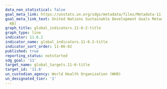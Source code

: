 ```yaml
---
data_non_statistical: false
goal_meta_link: https://unstats.un.org/sdgs/metadata/files/Metadata-11-06-02.pdf
goal_meta_link_text: United Nations Sustainable Development Goals Metadata (PDF 211
  KB)
graph_title: global_indicators.11-6-2-title
graph_type: line
indicator: 11.6.2
indicator_name: global_indicators.11-6-2-title
indicator_sort_order: 11-06-02
published: true
reporting_status: notstarted
sdg_goal: '11'
target_name: global_targets.11-6-title
target_id: '11.6'
un_custodian_agency: World Health Organization (WHO)
un_designated_tier: '1'
---
```

